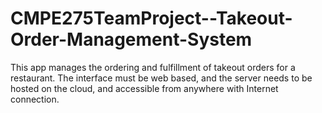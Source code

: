 # CMPE275TeamProject--Takeout-Order-Management-System

This app manages the ordering and fulfillment of takeout orders for a restaurant. The interface must be web based, and the server needs 
to be hosted on the cloud, and accessible from anywhere with Internet connection.
